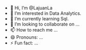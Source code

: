 - 👋 Hi, I’m @LajuanLa
- 👀 I’m interested in Data Analytics.
- 🌱 I’m currently learning Sql.
- 💞️ I’m looking to collaborate on ...
- 📫 How to reach me ...
- 😄 Pronouns: ...
- ⚡ Fun fact: ...

<!---
LajuanLa/LajuanLa is a ✨ special ✨ repository because its `README.md` (this file) appears on your GitHub profile.
You can click the Preview link to take a look at your changes.
--->
